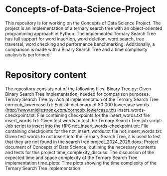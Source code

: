 # Concepts-of-Data-Science-Project
This repository is for working on the Concepts of Data Science Project. The project is an implementation of a ternary search tree with an object-oriented programming approach in Python. The implemented Ternary Search Tree has full support for word insertion, word deletion, word search, tree traversal, word checking and performance benchmarking. Additionally, a comparison is made with a Binary Search Tree and a time complexity analysis is performed.

# Repository content

The repository consists out of the following files:
Binary Tree.py: Given Binary Search Tree implementation, needed for comparison purposes.
Ternary Search Tree.py: Actual implementation of the Ternary Search Tree
corncob_lowercase.txt: English dictionary of 50 000 lowercase words (http://www.mieliestronk.com/corncob_lowercase.txt)
insert_words-checkpoint.txt: File containing checkpoints for the insert_words.txt file
insert_words.txt: Given test words to test the Ternary Search Tree
job script: Job script to insert into the HPC
not_insert_words-checkpoint.txt: File containing checkpoints for the not_insert_words.txt file
not_insert_words.txt: Given test words to not insert into the Ternary Search Tree, it is used to test that they are not found in the search tree
project_2024_2025.docx: Project document of Concepts of Data Science, outlining the necessary contents and tests for this project
time_complexity_discuss: The discussion of the expected time and space complexity of the Ternary Search Tree implementation
time_plots: Time plots showing the time complexity of the Ternary Search Tree implementation



